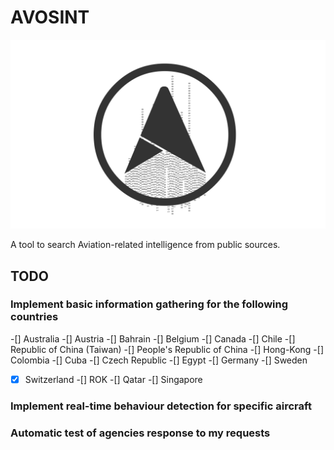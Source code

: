 # AVOSINT
![Logo of AVOSINT](./logo/AVOSINT.svg)

A tool to search Aviation-related intelligence from public sources.

## TODO

### Implement basic information gathering for the following countries

-[] Australia
-[] Austria
-[] Bahrain
-[] Belgium
-[] Canada
-[] Chile
-[] Republic of China (Taiwan)
-[] People's Republic of China
-[] Hong-Kong
-[] Colombia
-[] Cuba
-[] Czech Republic
-[] Egypt
-[] Germany
-[] Sweden
-[x] Switzerland
-[] ROK
-[] Qatar
-[] Singapore

### Implement real-time behaviour detection for specific aircraft

### Automatic test of agencies response to my requests
